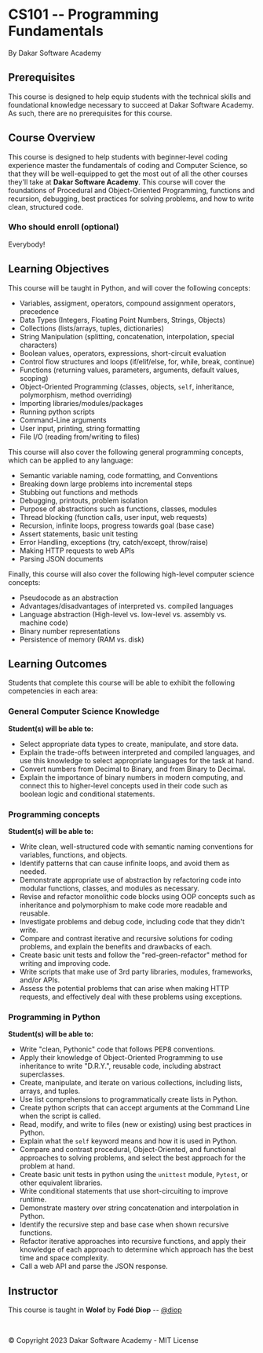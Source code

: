 # CS101 -- Programming Fundamentals

By Dakar Software Academy

## Prerequisites

This course is designed to help equip students with the technical skills and foundational knowledge necessary to succeed at Dakar Software Academy.  As such, there are no prerequisites for this course.  

## Course Overview

This course is designed to help students with beginner-level coding experience master
the fundamentals of coding and Computer Science, so that they will be well-equipped to
get the most out of all the other courses they'll take at <strong>Dakar Software Academy</strong>. This course will cover
the foundations of Procedural and Object-Oriented Programming, functions and recursion, debugging,
best practices for solving problems, and how to write clean, structured code.  

### Who should enroll (optional)

Everybody! 

## Learning Objectives

This course will be taught in Python, and will cover the following concepts:

* Variables, assigment, operators, compound assignment operators, precedence
* Data Types (Integers, Floating Point Numbers, Strings, Objects)
* Collections (lists/arrays, tuples, dictionaries)
* String Manipulation (splitting, concatenation, interpolation, special characters)
* Boolean values, operators, expressions, short-circuit evaluation
* Control flow structures and loops (if/elif/else, for, while, break, continue)
* Functions (returning values, parameters, arguments, default values, scoping)
* Object-Oriented Programming (classes, objects, `self`, inheritance, polymorphism, method overriding)
* Importing libraries/modules/packages
* Running python scripts
* Command-Line arguments
* User input, printing, string formatting
* File I/O (reading from/writing to files)

This course will also cover the following general programming concepts, which can be
applied to any language:

* Semantic variable naming, code formatting, and Conventions
* Breaking down large problems into incremental steps
* Stubbing out functions and methods
* Debugging, printouts, problem isolation
* Purpose of abstractions such as functions, classes, modules
* Thread blocking (function calls, user input, web requests)
* Recursion, infinite loops, progress towards goal (base case)
* Assert statements, basic unit testing
* Error Handling, exceptions (try, catch/except, throw/raise)
* Making HTTP requests to web APIs
* Parsing JSON documents

Finally, this course will also cover the following high-level computer science concepts:

* Pseudocode as an abstraction
* Advantages/disadvantages of interpreted vs. compiled languages
* Language abstraction (High-level vs. low-level vs. assembly vs. machine code)
* Binary number representations
* Persistence of memory (RAM vs. disk)

## Learning Outcomes

Students that complete this course will be able to exhibit the following competencies
in each area:


### General Computer Science Knowledge

**Student(s) will be able to:**

* Select appropriate data types to create, manipulate, and store data.
* Explain the trade-offs between interpreted and compiled languages, and use this knowledge to select appropriate languages for the task at hand.  
* Convert numbers from Decimal to Binary, and from Binary to Decimal.  
* Explain the importance of binary numbers in modern computing, and connect this to
higher-level concepts used in their code such as boolean logic and conditional statements.  

### Programming concepts

**Student(s) will be able to:**

* Write clean, well-structured code with semantic naming conventions for variables,
functions, and objects.  
* Identify patterns that can cause infinite loops, and avoid them as needed.  
* Demonstrate appropriate use of abstraction by refactoring code into modular functions,
classes, and modules as necessary.
* Revise and refactor monolithic code blocks using OOP concepts such as inheritance and polymorphism to make code more readable and reusable.  
*  Investigate problems and debug code, including code that they didn't write.
* Compare and contrast iterative and recursive solutions for coding problems, and explain
the benefits and drawbacks of each.  
* Create basic unit tests and follow the "red-green-refactor" method for writing and improving code.
* Write scripts that make use of 3rd party libraries, modules, frameworks, and/or APIs.
* Assess the potential problems that can arise when making HTTP requests, and effectively
deal with these problems using exceptions.

### Programming in Python

**Student(s) will be able to:**

* Write "clean, Pythonic" code that follows PEP8 conventions.
* Apply their knowledge of Object-Oriented Programming to use inheritance to write "D.R.Y.", reusable code, including abstract superclasses.
* Create, manipulate, and iterate on various collections, including lists, arrays, and tuples.
* Use list comprehensions to programmatically create lists in Python.  
* Create python scripts that can accept arguments at the Command Line when the script is called.  
* Read, modify, and write to files (new or existing) using best practices in Python.
* Explain what the `self` keyword means and how it is used in Python.
* Compare and contrast procedural, Object-Oriented, and functional approaches to solving problems, and select the best approach for the problem at hand.  
* Create basic unit tests in python using the `unittest` module, `Pytest`, or other equivalent libraries.
* Write conditional statements that use short-circuiting to improve runtime.  
* Demonstrate mastery over string concatenation and interpolation in Python.
* Identify the recursive step and base case when shown recursive functions.
* Refactor iterative approaches into recursive functions, and apply their knowledge of each approach to determine which approach has the best time and space complexity.  
* Call a web API and parse the JSON response. 

## Instructor

This course is taught in <strong>Wolof</strong> by <strong>Fodé Diop</strong> -- [@diop](https://github.com/diop)

</br>

© Copyright 2023 Dakar Software Academy - MIT License